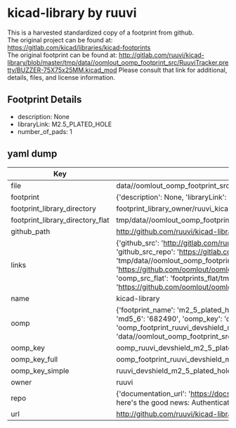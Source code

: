 # kicad-library by ruuvi  
This is a harvested standardized copy of a footprint from github.  
The original project can be found at:  
https://gitlab.com/kicad/libraries/kicad-footprints  
The original footprint can be found at:
http://gitlab.com/ruuvi/kicad-library/blob/master/tmp/data//oomlout_oomp_footprint_src/RuuviTracker.pretty/BUZZER-75X75x25MM.kicad_mod
Please consult that link for additional, details, files, and license information.  
## Footprint Details
* description: None  
* libraryLink: M2.5_PLATED_HOLE  
* number_of_pads: 1  
## yaml dump  
| Key | Value |  
| --- | --- |  
| file | data//oomlout_oomp_footprint_src/kicad-library/DevShield.pretty/M2.5_PLATED_HOLE.kicad_mod |  
| footprint | {'description': None, 'libraryLink': 'M2.5_PLATED_HOLE', 'number_of_pads': 1} |  
| footprint_library_directory | footprint_library_owner/ruuvi_kicad-library |  
| footprint_library_directory_flat | tmp/data//oomlout_oomp_footprint_src/footprints_flat/ruuvi_devshield_m2_5_plated_hole/working |  
| github_path | http://github.com/ruuvi/kicad-library/blob/master/tmp/data//oomlout_oomp_footprint_src/DevShield.pretty/M2.5_PLATED_HOLE.kicad_mod |  
| links | {'github_src': 'http://gitlab.com/ruuvi/kicad-library/blob/master/tmp/data//oomlout_oomp_footprint_src/RuuviTracker.pretty/BUZZER-75X75x25MM.kicad_mod', 'github_src_repo': 'https://gitlab.com/kicad/libraries/kicad-footprints', 'oomp_bot': 'tmp/data//oomlout_oomp_footprint_src/footprints/ruuvi_devshield_m2_5_plated_hole/working', 'oomp_bot_github': 'https://github.com/oomlout/oomlout_oomp_footprint_bot/tree/main/tmp/data//oomlout_oomp_footprint_src/footprints/ruuvi_devshield_m2_5_plated_hole/working', 'oomp_src_flat': 'footprints_flat/tmp/data//oomlout_oomp_footprint_src/footprints_flat/ruuvi_devshield_m2_5_plated_hole/working', 'oomp_src_flat_github': 'https://github.com/oomlout/oomlout_oomp_footprint_src/tree/main/tmp/data//oomlout_oomp_footprint_src/footprints_flat/ruuvi_devshield_m2_5_plated_hole/working'} |  
| name | kicad-library |  
| oomp | {'footprint_name': 'm2_5_plated_hole', 'library_name': 'devshield', 'md5': '682490ddcd17538a9178682856c70931', 'md5_10': '682490ddcd', 'md5_5': '68249', 'md5_6': '682490', 'oomp_key': 'oomp_ruuvi_devshield_m2_5_plated_hole', 'oomp_key_extra': 'oomp_footprint_ruuvi_devshield_m2_5_plated_hole', 'oomp_key_full': 'oomp_footprint_ruuvi_devshield_m2_5_plated_hole_682490', 'oomp_key_simple': 'ruuvi_devshield_m2_5_plated_hole', 'original_filename': 'data//oomlout_oomp_footprint_src/kicad-library/DevShield.pretty/M2.5_PLATED_HOLE.kicad_mod', 'owner_name': 'ruuvi'} |  
| oomp_key | oomp_ruuvi_devshield_m2_5_plated_hole |  
| oomp_key_full | oomp_footprint_ruuvi_devshield_m2_5_plated_hole |  
| oomp_key_simple | ruuvi_devshield_m2_5_plated_hole |  
| owner | ruuvi |  
| repo | {'documentation_url': 'https://docs.github.com/rest/overview/resources-in-the-rest-api#rate-limiting', 'message': "API rate limit exceeded for 84.66.142.224. (But here's the good news: Authenticated requests get a higher rate limit. Check out the documentation for more details.)"} |  
| url | http://github.com/ruuvi/kicad-library |  

